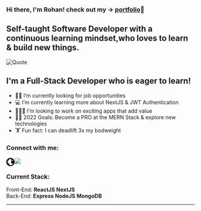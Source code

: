 ### Hi there, I'm Rohan! check out my -> [portfolio]👋
## Self-taught Software Developer with a continuous learning mindset,who loves to learn & build new things.

 ![Quote](https://i.ibb.co/BCcYhFM/wallpaper.jpg)


## I'm a Full-Stack Developer who is eager to learn!
- 🧑‍💼 I’m currently looking for job opportunities 
- 💻 I’m currently learning more about NextJS & JWT Authentication
- 👨🏻‍💻 I’m looking to work on exciting apps that add value
- 🙌🏼 2022 Goals: Become a PRO at the MERN Stack & explore new technologies
- 🏋️ Fun fact: I can deadlift 3x my bodweight

### Connect with me:

[<img align="left"  width="22px" src="https://raw.githubusercontent.com/iconic/open-iconic/master/svg/globe.svg" />][portfolio]
[<img align="left"  width="22px" src="https://cdn.jsdelivr.net/npm/simple-icons@v3/icons/instagram.svg" />][instagram]

<br />

### Current Stack: 

Front-End: **ReactJS** **NextJS**
<br />
Back-End: **Express** **NodeJS** **MongoDB**

---


[portfolio]: https://devrohan.netlify.app/
[instagram]: https://www.instagram.com/r20was.jsx/





